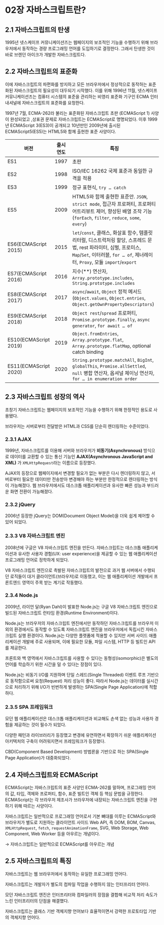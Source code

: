 # 02장 자바스크립트란?

## 2.1 자바스크립트의 탄생

1995년 넷스케이프 커뮤니케이션즈는 웹페이지의 보조적인 기능을 수행하기 위해 브라우저에서 동작하는 경량 프로그래밍 언어를 도입하기로 결정한다. 그래서 탄생한 것이 바로 브렌던 아이크가 개발한 자바스크립트다.

## 2.2 자바스크립트의 표준화

이에 자바스크립트의 파편화를 방지하고 모든 브라우저에서 정상적으로 동작하는 표준화된 자바스크립트의 필요성이 대두되기 시작했다. 이를 위해 1996년 11월, 넷스케이프 커뮤니케이션즈는 컴퓨터 시스템의 표준을 관리하는 비영리 표준화 기구인 ECMA 인터내셔널에 자바스크립트의 표준화를 요청한다.

1997년 7월, ECMA-262라 불리는 표준화된 자바스크립트 초판 (ECMAScript 1) 사양이 완성되었고 ,상표권 문제로 자바스크립트는 ECMAScript로 명명되었다. 이후 1999년 ECMAScript 3(ES3)이 공개되고 10년만인 2009년에 출시된 ECMAScript5(ES5)는 HTML5와 함께 출현한 표준 사양이다.

| 버전                  | 출시 연도 | 특징                                                                                                                                                                                               |
| --------------------- | --------- | -------------------------------------------------------------------------------------------------------------------------------------------------------------------------------------------------- |
| ES1                   | 1997      | 초판                                                                                                                                                                                               |
| ES2                   | 1998      | ISO/IEC 16262 국제 표준과 동일한 규격을 적용                                                                                                                                                       |
| ES3                   | 1999      | 정규 표현식, `try … catch`                                                                                                                                                                         |
| ES5                   | 2009      | HTML5와 함께 출현한 표준안. `JSON`, `strict mode`, 접근자 프로퍼티, 프로퍼티 어트리뷰트 제어, 향상된 배열 조작 기능(`forEach`, `filter`, `reduce`, `some`, `every`)                                |
| ES6(ECMAScript 2015)  | 2015      | `let`/`const`, 클래스, 화살표 함수, 템플릿 리터럴, 디스트럭처링 할당, 스프레드 문법, rest 파라미터, 심벌, 프로미스, `Map`/`Set`, 이터러블, `for … of`, 제너레이터, `Proxy`, 모듈 `import`/`export` |
| ES7(ECMAScript 2016)  | 2016      | 지수(\*\*) 연산자, `Array.prototype.includes`, `String.prototype.includes`                                                                                                                         |
| ES8(ECMAScript 2017)  | 2017      | `async`/`await`, `Object` 정적 메서드(`Object.values`, `Object.entries`, `Object.getOwnPropertyDescriptors`)                                                                                       |
| ES9(ECMAScript 2018)  | 2018      | `Object rest`/`spread` 프로퍼티, `Promise.prototype.finally`, `async generator`, `for await … of`                                                                                                  |
| ES10(ECMAScript 2019) | 2019      | `Object.fromEntries`, `Array.prototype.flat`, `Array.prototype.flatMap`, optional catch binding                                                                                                    |
| ES11(ECMAScript 2020) | 2020      | `String.prototype.matchAll`, `BigInt`, `globalThis`, `Promise.allSettled`, `null` 병합 연산자, 옵셔널 체이닝 연산자, `for … in enumeration order `                                                 |

## 2.3 자바스크립트 성장의 역사

초창기 자바스크립트는 웹페이지의 보조적인 기능을 수행하기 위해 한정적인 용도로 사용됐다.

브라우저는 서버로부터 전달받은 HTML과 CSS를 단순히 렌더링하는 수준이었다.

### 2.3.1 AJAX

1999년, 자바스크립트를 이용해 서버와 브라우저가 **비동기(Asynchronous)** 방식으로 데이터를 교환할 수 있는 통신 기능인 **AJAX(Asynchronous JavaScript and XML)** 가 `XMLHttpRequest`라는 이름으로 등장했다.

AJAX의 등장으로 웹페이지에서 변경할 필요가 없는 부분은 다시 렌더링하지 않고, 서버로부터 필요한 데이터만 전송받아 변경해야 하는 부분만 한정적으로 렌더링하는 방식이 가능해졌다. 웹 브라우저에서도 데스크톱 애플리케이션과 유사한 빠른 성능과 부드러운 화면 전환이 가능해졌다.

### 2.3.2 jQuery

2006년 등장한 jQuery는 DOM(Document Object Model)을 더욱 쉽게 제어할 수 있어 되었다.

### 2.3.3 V8 자바스크립트 엔진

2008년에 구글은 V8 자바스크립트 엔진을 만든다. 자바스크립트는 데스크톱 애플리케이션과 유사한 사용자 경험(UX: user experience)을 제공할 수 있는 웹 애플리케이션 프로그래밍 언어로 정학하게 되었다.

V8 자바스크립트 엔진으로 촉발된 자바스크립트의 발전으로 과거 웹 서버에서 수행되던 로직들이 대거 클라이언트(브라우저)로 이동했고, 이는 웹 애플리케이션 개발에서 프론트엔드 영역이 주목 받는 계기로 작동했다.

### 2.3.4 Node.js

2009년, 라이언 달(Ryan Dahl)이 발표한 Node.js는 구글 V8 자바스크립트 엔진으로 빌드된 자바스크립트 런타임 환경(Runtime Environment)이다.

Node.js는 브라우저의 자바스크립트 엔진에서만 동작하던 자바스크립트를 브라우저 이외의 환경에서도 동작할 수 있도록 자바스크립트 엔진을 브라우저에서 독립시킨 자바스크립트 실행 환경이다. Node.js는 다양한 플랫폼에 적용할 수 있지만 서버 사이드 애플리케이션 개발에 주로 사용되며, 이에 필요한 모듈, 파일 시스템, HTTP 등 빌트인 API를 제공한다.

프론트와 백 영역에서 자바스크립트를 사용할 수 있다는 동형성(isomorphic)은 별도의 언어를 학습하기 위한 시간을 덜 수 있다는 장점이 있다.

Node.js는 비동기 I/O를 지원하며 단일 스레드(Single Threaded) 이벤트 루프 기반으로 동작함으로써 요청(Request) 처리 성능이 좋다. 따라서 Node.js는 데이터를 실시간으로 처리하기 위해 I/O가 빈번하게 발생하는 SPA(Single Page Application)에 적합하다.

### 2.3.5 SPA 프레임워크

모던 웹 애플리케이션은 데스크톱 애플리케이션과 비교해도 손색 없는 성능과 사용자 경험을 제공하는 것이 필수가 되었다.

다양한 패턴과 라이브러리가 등장했고 변경에 유연하면서 확장하기 쉬운 애플리케이션 아키텍처의 구축이 어려워지면서 프레임워크가 등장했다.

CBD(Component Based Development) 방법론을 기반으로 하는 SPA(Single Page Application)가 대중화되었다.

## 2.4 자바스크립트와 ECMAScript

ECMAScript는 자바스크립트의 표준 사양인 ECMA-262를 말하며, 프로그래밍 언어의 값, 타입, 객체와 프로퍼티, 함수, 표준 빌트인 객체 등 핵심 문법을 규정한다. ECMAScript는 각 브라우저 제조사가 브라우저에 내장되는 자바스크립트 엔진을 구현하기 위해 따르는 사양이다.

자바스크립트는 일반적으로 프로그래밍 언어로서 기본 뼈대를 이루는 ECMAScript와 브라우저가 별도로 지원하는 클라이언트 사이드 Web API, 즉 DOM, BOM, Canvas, `XMLHttpRequest`, `fetch`, `requestAnimationFrame`, SVG, Web Storage, Web Component, Web Worker 등을 아우르는 개념이다.

→ 자바스크립트는 일반적으로 ECMAScript를 아우르는 개념

## 2.5 자바스크립트의 특징

자바스크립트는 웹 브라우저에서 동작하는 유일한 프로그래밍 언어다.

자바스크립트는 개발자가 별도의 컴파일 작업을 수행하지 않는 인터프리터 언어다.

모던 자바스크립트 엔진은 인터프리터와 컴파일러의 장점을 결합해 비교적 처리 속도가 느린 인터프리터의 단점을 해결했다.

자바스크립트는 클래스 기반 객체지향 언어보다 효율적이면서 강력한 프로토타입 기반의 객체지향 언어다.
